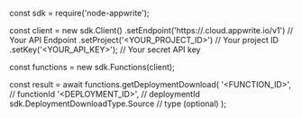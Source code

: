const sdk = require('node-appwrite');

const client = new sdk.Client()
    .setEndpoint('https://<REGION>.cloud.appwrite.io/v1') // Your API Endpoint
    .setProject('<YOUR_PROJECT_ID>') // Your project ID
    .setKey('<YOUR_API_KEY>'); // Your secret API key

const functions = new sdk.Functions(client);

const result = await functions.getDeploymentDownload(
    '<FUNCTION_ID>', // functionId
    '<DEPLOYMENT_ID>', // deploymentId
    sdk.DeploymentDownloadType.Source // type (optional)
);

